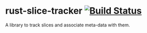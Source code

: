 # rust-slice-tracker [![Build Status](https://travis-ci.org/de-vri-es/rust-slice-tracker.svg?branch=master)](https://travis-ci.org/de-vri-es/rust-slice-tracker)

A library to track slices and associate meta-data with them.
